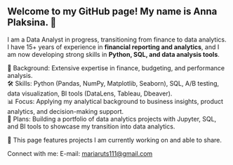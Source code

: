 ## Welcome to my GitHub page! My name is Anna Plaksina. 👋

I am a Data Analyst in progress, transitioning from finance to data analytics.  
I have 15+ years of experience in **financial reporting and analytics**, and I am now developing strong skills in **Python, SQL, and data analysis tools**.  

💬 Background: Extensive expertise in finance, budgeting, and performance analysis.  
🛠️ Skills: Python (Pandas, NumPy, Matplotlib, Seaborn), SQL, A/B testing, data visualization, BI tools (DataLens, Tableau, Dbeaver).  
📊 Focus: Applying my analytical background to business insights, product analytics, and decision-making support.  
🚀 Plans: Building a portfolio of data analytics projects with Jupyter, SQL, and BI tools to showcase my transition into data analytics.  

💾 This page features projects I am currently working on and able to share.  

Connect with me:
E-mail: mariaruts111@gmail.com
